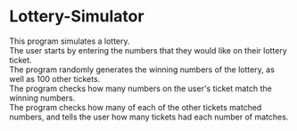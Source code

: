 # Lottery-Simulator

This program simulates a lottery. \
The user starts by entering the numbers that they would like on their lottery ticket.\
The program randomly generates the winning numbers of the lottery, as well as 100 other tickets.\
The program checks how many numbers on the user's ticket match the winning numbers.\
The program checks how many of each of the other tickets matched numbers, and tells the user how many tickets had each number of matches.
